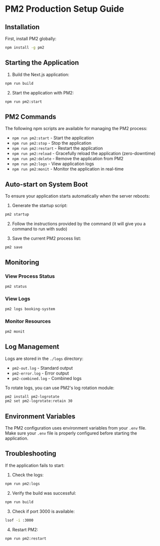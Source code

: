 # PM2 Production Setup Guide

## Installation

First, install PM2 globally:
```bash
npm install -g pm2
```

## Starting the Application

1. Build the Next.js application:
```bash
npm run build
```

2. Start the application with PM2:
```bash
npm run pm2:start
```

## PM2 Commands

The following npm scripts are available for managing the PM2 process:

- `npm run pm2:start` - Start the application
- `npm run pm2:stop` - Stop the application
- `npm run pm2:restart` - Restart the application
- `npm run pm2:reload` - Gracefully reload the application (zero-downtime)
- `npm run pm2:delete` - Remove the application from PM2
- `npm run pm2:logs` - View application logs
- `npm run pm2:monit` - Monitor the application in real-time

## Auto-start on System Boot

To ensure your application starts automatically when the server reboots:

1. Generate the startup script:
```bash
pm2 startup
```

2. Follow the instructions provided by the command (it will give you a command to run with sudo)

3. Save the current PM2 process list:
```bash
pm2 save
```

## Monitoring

### View Process Status
```bash
pm2 status
```

### View Logs
```bash
pm2 logs booking-system
```

### Monitor Resources
```bash
pm2 monit
```

## Log Management

Logs are stored in the `./logs` directory:
- `pm2-out.log` - Standard output
- `pm2-error.log` - Error output
- `pm2-combined.log` - Combined logs

To rotate logs, you can use PM2's log rotation module:
```bash
pm2 install pm2-logrotate
pm2 set pm2-logrotate:retain 30
```

## Environment Variables

The PM2 configuration uses environment variables from your `.env` file. Make sure your `.env` file is properly configured before starting the application.

## Troubleshooting

If the application fails to start:

1. Check the logs:
```bash
npm run pm2:logs
```

2. Verify the build was successful:
```bash
npm run build
```

3. Check if port 3000 is available:
```bash
lsof -i :3000
```

4. Restart PM2:
```bash
npm run pm2:restart
```